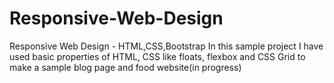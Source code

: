 # Responsive-Web-Design
Responsive Web Design - HTML,CSS,Bootstrap
In this sample project I have used basic properties of HTML, CSS like floats, flexbox and CSS Grid to make a sample blog page and food website(in progress)
